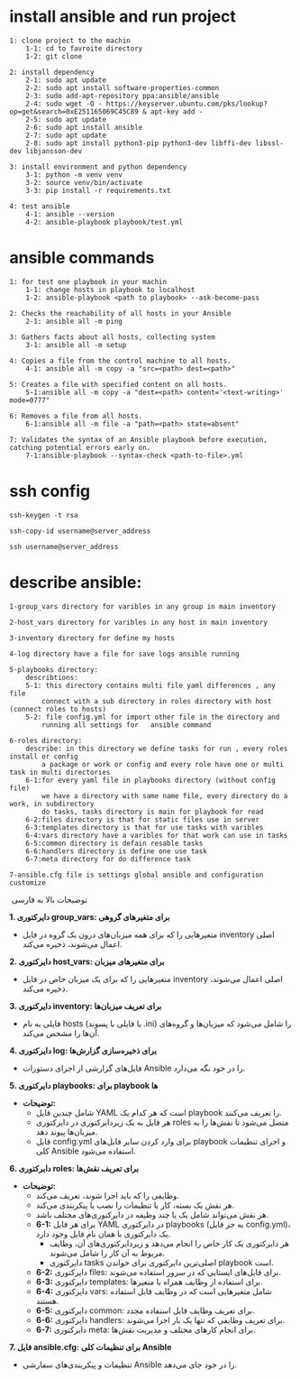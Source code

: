# install ansible and run project
```
1: clone project to the machin
    1-1: cd to favroite directory
    1-2: git clone 

2: install dependency
    2-1: sudo apt update
    2-2: sudo apt install software-properties-common
    2-3: sudo add-apt-repository ppa:ansible/ansible
    2-4: sudo wget -O - https://keyserver.ubuntu.com/pks/lookup?op=get&search=0xE251165069C45C89 & apt-key add -
    2-5: sudo apt update
    2-6: sudo apt install ansible
    2-7: sudo apt update
    2-8: sudo apt install python3-pip python3-dev libffi-dev libssl-dev libjansson-dev

3: install environment and python dependency
    3-1: python -m venv venv
    3-2: source venv/bin/activate
    3-3: pip install -r requirements.txt
   
4: test ansible
    4-1: ansible --version
    4-2: ansible-playbook playbook/test.yml
```

# ansible commands

```
1: for test one playbook in your machin
    1-1: change hosts in playbook to localhost
    1-2: ansible-playbook <path to playbook> --ask-become-pass

2: Checks the reachability of all hosts in your Ansible
    2-1: ansible all -m ping 

3: Gathers facts about all hosts, collecting system
    3-1: ansible all -m setup

4: Copies a file from the control machine to all hosts.
    4-1: ansible all -m copy -a "src=<path> dest=<path>"

5: Creates a file with specified content on all hosts.
    5-1:ansible all -m copy -a "dest=<path> content='<text-writing>' mode=0777"

6: Removes a file from all hosts.
    6-1:ansible all -m file -a "path=<path> state=absent"

7: Validates the syntax of an Ansible playbook before execution, catching potential errors early on.
    7-1:ansible-playbook --syntax-check <path-to-file>.yml
```

# ssh config
```
ssh-keygen -t rsa

ssh-copy-id username@server_address

ssh username@server_address
```


# describe ansible:
```
1-group_vars directory for varibles in any group in main inventory

2-host_vars directory for varibles in any host in main inventory

3-inventory directory for define my hosts

4-log directory have a file for save logs ansible running

5-playbooks directory:
    describtions: 
    5-1: this directory contains multi file yaml differences , any file 
        connect with a sub directory in roles directory with host (connect roles to hosts) 
    5-2: file config.yml for import other file in the directory and 
        running all settings for   ansible command

6-roles directory:
    describe: in this directory we define tasks for run , every roles install or config
        a package or work or config and every role have one or multi task in multi directories
    6-1:for every yaml file in playbooks directory (without config file)
        we have a directory with same name file, every directory do a work, in subdirectory 
        do tasks, tasks directory is main for playbook for read 
    6-2:files directory is that for static files use in server
    6-3:templates directory is that for use tasks with varibles
    6-4:vars directory have a varibles for that work can use in tasks
    6-5:common directory is defain resable tasks
    6-6:handlers directory is define one use task  
    6-7:meta directory for do difference task

7-ansible.cfg file is settings global ansible and configuration customize
```

‍‍‍‍‍‍
توضیحات بالا به فارسی

**1. دایرکتوری group_vars: برای متغیرهای گروهی**

- متغیرهایی را که برای همه میزبان‌های درون یک گروه در فایل inventory اصلی اعمال می‌شوند، ذخیره می‌کند.

**2. دایرکتوری host_vars: برای متغیرهای میزبان**

- متغیرهایی را که برای یک میزبان خاص در فایل inventory اصلی اعمال می‌شوند، ذخیره می‌کند.

**3. دایرکتوری inventory: برای تعریف میزبان‌ها**

- فایلی به نام hosts (یا فایلی با پسوند .ini) را شامل می‌شود که میزبان‌ها و گروه‌های آن‌ها را مشخص می‌کند.

**4. دایرکتوری log: برای ذخیره‌سازی گزارش‌ها**

- فایل‌های گزارشی از اجرای دستورات Ansible را در خود نگه می‌دارد.

**5. دایرکتوری playbooks: برای playbook ها**

- **توضیحات:**
    - شامل چندین فایل YAML است که هر کدام یک playbook را تعریف می‌کنند.
    - هر فایل به یک زیردایرکتوری در دایرکتوری roles متصل می‌شود تا نقش‌ها را به میزبان‌ها پیوند دهد.
    - فایل config.yml برای وارد کردن سایر فایل‌های playbook و اجرای تنظیمات کلی Ansible استفاده می‌شود.

**6. دایرکتوری roles: برای تعریف نقش‌ها**

- **توضیحات:**
    - وظایفی را که باید اجرا شوند، تعریف می‌کند.
    - هر نقش یک بسته، کار یا تنظیمات را نصب یا پیکربندی می‌کند.
    - هر نقش می‌تواند شامل یک یا چند وظیفه در دایرکتوری‌های مختلف باشد.
    - **6-1:** برای هر فایل YAML در دایرکتوری playbooks (به جز فایل config.yml)، یک دایرکتوری با همان نام فایل وجود دارد.
        - هر دایرکتوری یک کار خاص را انجام می‌دهد و زیردایرکتوری‌های آن، وظایف مربوط به آن کار را شامل می‌شوند.
        - دایرکتوری tasks اصلی‌ترین دایرکتوری برای خواندن playbook است.
    - **6-2:** دایرکتوری files: برای فایل‌های ایستایی که در سرور استفاده می‌شوند.
    - **6-3:** دایرکتوری templates: برای استفاده از وظایف همراه با متغیرها.
    - **6-4:** دایرکتوری vars: شامل متغیرهایی است که در وظایف قابل استفاده هستند.
    - **6-5:** دایرکتوری common: برای تعریف وظایف قابل استفاده مجدد.
    - **6-6:** دایرکتوری handlers: برای تعریف وظایفی که تنها یک بار اجرا می‌شوند.
    - **6-7:** دایرکتوری meta: برای انجام کارهای مختلف و مدیریت نقش‌ها.

**7. فایل ansible.cfg: برای تنظیمات کلی Ansible**

- تنظیمات و پیکربندی‌های سفارشی Ansible را در خود جای می‌دهد.


